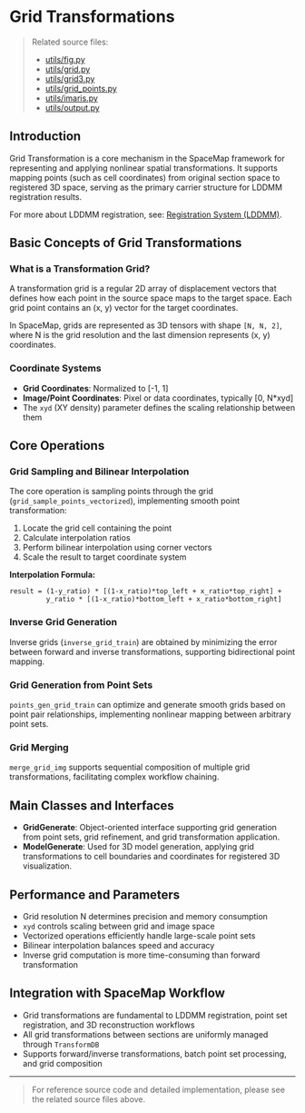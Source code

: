 # Grid Transformations

> Related source files:
> - [utils/fig.py](https://github.com/a12910/space-map/blob/ad208055/utils/fig.py)
> - [utils/grid.py](https://github.com/a12910/space-map/blob/ad208055/utils/grid.py)
> - [utils/grid3.py](https://github.com/a12910/space-map/blob/ad208055/utils/grid3.py)
> - [utils/grid_points.py](https://github.com/a12910/space-map/blob/ad208055/utils/grid_points.py)
> - [utils/imaris.py](https://github.com/a12910/space-map/blob/ad208055/utils/imaris.py)
> - [utils/output.py](https://github.com/a12910/space-map/blob/ad208055/utils/output.py)

## Introduction

Grid Transformation is a core mechanism in the SpaceMap framework for representing and applying nonlinear spatial transformations. It supports mapping points (such as cell coordinates) from original section space to registered 3D space, serving as the primary carrier structure for LDDMM registration results.

For more about LDDMM registration, see: [Registration System (LDDMM)](../registration/registration-system-(lddmm).md).

## Basic Concepts of Grid Transformations

### What is a Transformation Grid?

A transformation grid is a regular 2D array of displacement vectors that defines how each point in the source space maps to the target space. Each grid point contains an (x, y) vector for the target coordinates.

In SpaceMap, grids are represented as 3D tensors with shape `[N, N, 2]`, where N is the grid resolution and the last dimension represents (x, y) coordinates.

### Coordinate Systems

- **Grid Coordinates**: Normalized to [-1, 1]
- **Image/Point Coordinates**: Pixel or data coordinates, typically [0, N*xyd]
- The `xyd` (XY density) parameter defines the scaling relationship between them

## Core Operations

### Grid Sampling and Bilinear Interpolation

The core operation is sampling points through the grid (`grid_sample_points_vectorized`), implementing smooth point transformation:
1. Locate the grid cell containing the point
2. Calculate interpolation ratios
3. Perform bilinear interpolation using corner vectors
4. Scale the result to target coordinate system

**Interpolation Formula:**
```
result = (1-y_ratio) * [(1-x_ratio)*top_left + x_ratio*top_right] + 
         y_ratio * [(1-x_ratio)*bottom_left + x_ratio*bottom_right]
```

### Inverse Grid Generation

Inverse grids (`inverse_grid_train`) are obtained by minimizing the error between forward and inverse transformations, supporting bidirectional point mapping.

### Grid Generation from Point Sets

`points_gen_grid_train` can optimize and generate smooth grids based on point pair relationships, implementing nonlinear mapping between arbitrary point sets.

### Grid Merging

`merge_grid_img` supports sequential composition of multiple grid transformations, facilitating complex workflow chaining.

## Main Classes and Interfaces

- **GridGenerate**: Object-oriented interface supporting grid generation from point sets, grid refinement, and grid transformation application.
- **ModelGenerate**: Used for 3D model generation, applying grid transformations to cell boundaries and coordinates for registered 3D visualization.

## Performance and Parameters

- Grid resolution N determines precision and memory consumption
- `xyd` controls scaling between grid and image space
- Vectorized operations efficiently handle large-scale point sets
- Bilinear interpolation balances speed and accuracy
- Inverse grid computation is more time-consuming than forward transformation

## Integration with SpaceMap Workflow

- Grid transformations are fundamental to LDDMM registration, point set registration, and 3D reconstruction workflows
- All grid transformations between sections are uniformly managed through `TransformDB`
- Supports forward/inverse transformations, batch point set processing, and grid composition

---

> For reference source code and detailed implementation, please see the related source files above. 